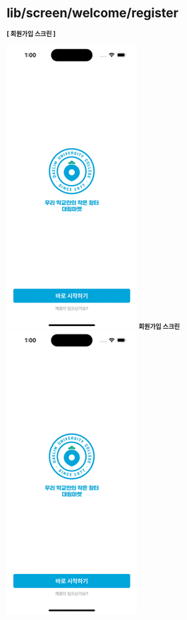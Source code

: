 # lib/screen/welcome/register

<b>[ 회원가입 스크린 ]</b>
<br />
<br />
<img src="https://github.com/team-ilpalsam/Flutter_DaelimMarket/blob/main/readme/welcome/register.gif" width="auto" height="640px">
<b>회원가입 스크린</b>
<br />
<img src="https://github.com/team-ilpalsam/Flutter_DaelimMarket/blob/main/readme/welcome/register.gif">
